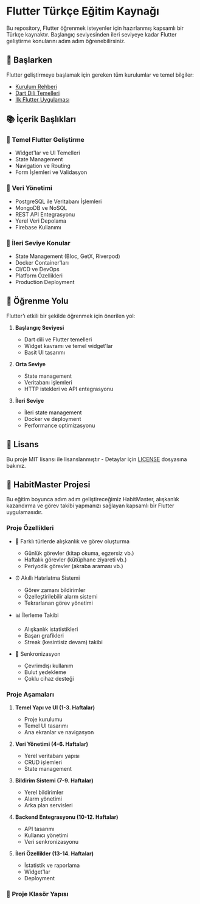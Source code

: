 # Flutter Türkçe Eğitim Kaynağı

Bu repository, Flutter öğrenmek isteyenler için hazırlanmış kapsamlı bir Türkçe kaynaktır. Başlangıç seviyesinden ileri seviyeye kadar Flutter geliştirme konularını adım adım öğrenebilirsiniz.

## 🚀 Başlarken

Flutter geliştirmeye başlamak için gereken tüm kurulumlar ve temel bilgiler:

- [Kurulum Rehberi](./docs/kurulum.md)
- [Dart Dili Temelleri](./docs/dart-temelleri.md)
- [İlk Flutter Uygulaması](./docs/ilk-uygulama.md)

## 📚 İçerik Başlıkları

### 📱 Temel Flutter Geliştirme
- Widget'lar ve UI Temelleri
- State Management
- Navigation ve Routing
- Form İşlemleri ve Validasyon

### 💾 Veri Yönetimi
- PostgreSQL ile Veritabanı İşlemleri
- MongoDB ve NoSQL
- REST API Entegrasyonu
- Yerel Veri Depolama
- Firebase Kullanımı

### 🔧 İleri Seviye Konular
- State Management (Bloc, GetX, Riverpod)
- Docker Container'ları
- CI/CD ve DevOps
- Platform Özellikleri
- Production Deployment

## 🎯 Öğrenme Yolu

Flutter'ı etkili bir şekilde öğrenmek için önerilen yol:

1. **Başlangıç Seviyesi**
   - Dart dili ve Flutter temelleri
   - Widget kavramı ve temel widget'lar
   - Basit UI tasarımı

2. **Orta Seviye**
   - State management
   - Veritabanı işlemleri
   - HTTP istekleri ve API entegrasyonu

3. **İleri Seviye**
   - İleri state management
   - Docker ve deployment
   - Performance optimizasyonu

## 📜 Lisans

Bu proje MIT lisansı ile lisanslanmıştır - Detaylar için [LICENSE](LICENSE) dosyasına bakınız.

## 📱 HabitMaster Projesi

Bu eğitim boyunca adım adım geliştireceğimiz HabitMaster, alışkanlık kazandırma ve görev takibi yapmanızı sağlayan kapsamlı bir Flutter uygulamasıdır.

### Proje Özellikleri

- 🎯 Farklı türlerde alışkanlık ve görev oluşturma
  - Günlük görevler (kitap okuma, egzersiz vb.)
  - Haftalık görevler (kütüphane ziyareti vb.)
  - Periyodik görevler (akraba araması vb.)
  
- ⏰ Akıllı Hatırlatma Sistemi
  - Görev zamanı bildirimler
  - Özelleştirilebilir alarm sistemi
  - Tekrarlanan görev yönetimi

- 📊 İlerleme Takibi
  - Alışkanlık istatistikleri
  - Başarı grafikleri
  - Streak (kesintisiz devam) takibi

- 🔄 Senkronizasyon
  - Çevrimdışı kullanım
  - Bulut yedekleme
  - Çoklu cihaz desteği

### Proje Aşamaları

1. **Temel Yapı ve UI (1-3. Haftalar)**
   - Proje kurulumu
   - Temel UI tasarımı
   - Ana ekranlar ve navigasyon

2. **Veri Yönetimi (4-6. Haftalar)**
   - Yerel veritabanı yapısı
   - CRUD işlemleri
   - State management

3. **Bildirim Sistemi (7-9. Haftalar)**
   - Yerel bildirimler
   - Alarm yönetimi
   - Arka plan servisleri

4. **Backend Entegrasyonu (10-12. Haftalar)**
   - API tasarımı
   - Kullanıcı yönetimi
   - Veri senkronizasyonu

5. **İleri Özellikler (13-14. Haftalar)**
   - İstatistik ve raporlama
   - Widget'lar
   - Deployment

### 📂 Proje Klasör Yapısı
